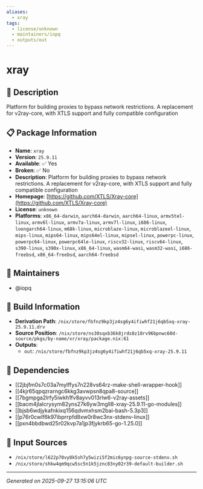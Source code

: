 ```yaml
---
aliases:
  - xray
tags:
  - license/unknown
  - maintainers/iopq
  - outputs/out
---
```


# xray

## 📝 Description

Platform for building proxies to bypass network restrictions. A replacement for v2ray-core, with XTLS support and fully compatible configuration

## 📋 Package Information

- **Name**: `xray`
- **Version**: `25.9.11`
- **Available**: ✅ Yes
- **Broken**: ✅ No
- **Description**: Platform for building proxies to bypass network restrictions. A replacement for v2ray-core, with XTLS support and fully compatible configuration
- **Homepage**: [https://github.com/XTLS/Xray-core](https://github.com/XTLS/Xray-core)
- **License**: `unknown`
- **Platforms**: `x86_64-darwin`, `aarch64-darwin`, `aarch64-linux`, `armv5tel-linux`, `armv6l-linux`, `armv7a-linux`, `armv7l-linux`, `i686-linux`, `loongarch64-linux`, `m68k-linux`, `microblaze-linux`, `microblazeel-linux`, `mips-linux`, `mips64-linux`, `mips64el-linux`, `mipsel-linux`, `powerpc-linux`, `powerpc64-linux`, `powerpc64le-linux`, `riscv32-linux`, `riscv64-linux`, `s390-linux`, `s390x-linux`, `x86_64-linux`, `wasm64-wasi`, `wasm32-wasi`, `i686-freebsd`, `x86_64-freebsd`, `aarch64-freebsd`
## 👥 Maintainers

- @iopq


## 🔧 Build Information

- **Derivation Path**: `/nix/store/fbfnz9kp3jz4sg6y4ifiwhf21j6qb5xq-xray-25.9.11.drv`
- **Source Position**: `/nix/store/ns30sqxb36k8jrds8z18rv96bpnwc60d-source/pkgs/by-name/xr/xray/package.nix:61`
- **Outputs**:
  - `out`:  `/nix/store/fbfnz9kp3jz4sg6y4ifiwhf21j6qb5xq-xray-25.9.11`

## 🔗 Dependencies

- [[2jbjfm0s7c03a7mylffys7n228vs64rz-make-shell-wrapper-hook]]
- [[4kjr65qpqzrarngc6kkg3avwpsn8qpa8-source]]
- [[7bgmpga2lrfy5iwkh1fv8ayvv013rlw6-v2ray-assets]]
- [[bacm4jlalcrysym82yns27k6yw3mgll8-xray-25.9.11-go-modules]]
- [[bjsb6wdjykafnkixq156qdvmxhsm2bai-bash-5.3p3]]
- [[p76r0cwlf6k97ibprrpfd8xw0r8wc3nx-stdenv-linux]]
- [[pxn4bbdbwd25r02kvp7a1jp3fjykrb65-go-1.25.0]]

## 📁 Input Sources

- `/nix/store/l622p70vy8k5sh7y5wizi5f2mic6ynpg-source-stdenv.sh`
- `/nix/store/shkw4qm9qcw5sc5n1k5jznc83ny02r39-default-builder.sh`

---
*Generated on 2025-09-27 13:15:06 UTC*
